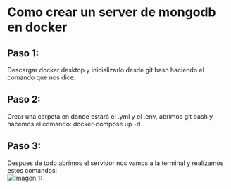 # Como crear un server de mongodb en docker
## Paso 1:
Descargar docker desktop y inicializarlo desde git bash haciendo el comando que nos dice.
## Paso 2:
Crear una carpeta en donde estará el .yml y el .env, abrimos git bash y hacemos el comando: docker-compose up -d
## Paso 3:
Despues de todo abrimos el servidor nos vamos a la terminal y realizamos estos comandos: \
![Imagen 1:](/Base_de_Datos/t8/t8-apuntes_mongodb/Terminal.png)
